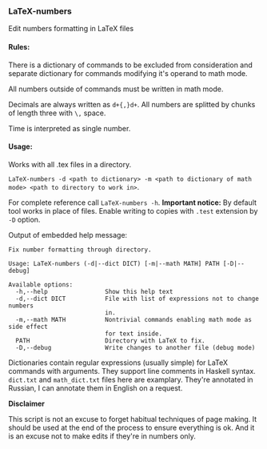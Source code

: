 ### LaTeX-numbers
Edit numbers formatting in LaTeX files

#### Rules:

There is a dictionary of commands to be excluded from consideration and separate dictionary for commands modifying it's operand to math mode.

All numbers outside of commands must be written in math mode.

Decimals are always written as `d+{,}d+`. All numbers are splitted by chunks of length three with `\,` space.

Time is interpreted as single number.

#### Usage:

Works with all .tex files in a directory.

`LaTeX-numbers -d <path to dictionary> -m <path to dictionary of math mode> <path to directory to work in>`.

For complete reference call `LaTeX-numbers -h`. **Important notice:** By default tool works in place of files. Enable writing to copies with `.test` extension by `-D` option.

Output of embedded help message:
```
Fix number formatting through directory.

Usage: LaTeX-numbers (-d|--dict DICT) [-m|--math MATH] PATH [-D|--debug]

Available options:
  -h,--help                Show this help text
  -d,--dict DICT           File with list of expressions not to change numbers
                           in.
  -m,--math MATH           Nontrivial commands enabling math mode as side effect
                           for text inside.
  PATH                     Directory with LaTeX to fix.
  -D,--debug               Write changes to another file (debug mode)

```

Dictionaries contain regular expressions (usually simple) for LaTeX commands with arguments. They support line comments in Haskell syntax.
`dict.txt` and `math_dict.txt` files here are examplary. They're annotated in Russian, I can annotate them in English on a request.

**Disclaimer**

This script is not an excuse to forget habitual techniques of page making. It should be used at the end of the process to ensure everything is ok. And it is an excuse not to make edits if they're in numbers only.
